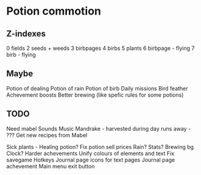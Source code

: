 # Potion commotion

## Z-indexes

0 fields
2 seeds + weeds
3 birbpages
4 birbs
5 plants
6 birbpage - flying
7 birb - flying

## Maybe

Potion of dealing
Potion of rain
Potion of birb
Daily missions
Bird feather
Achevement boosts
Better brewing (like spefic rules for some potions)


## TODO

Need mabel
    Sounds
    Music
    Mandrake - harvested during day runs away - ???
    Get new recipes from Mabel

Sick plants - Healing potion?
Fix potion sell prices
Rain?
Stats?
Brewing bg
Clock?
Harder achevements
Unify colours of elements and text
Fix savegame
Hotkeys
Journal page icons for text pages
Journal page achevement
Main menu exit button
